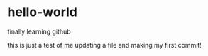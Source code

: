 # hello-world
finally learning github

this is just a test of me updating a file and making my first commit!
